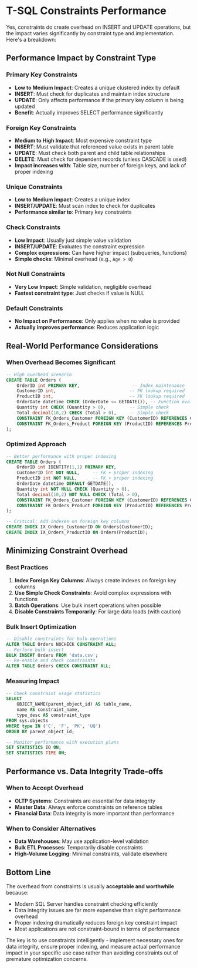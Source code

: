 # T-SQL Constraints Performance
Yes, constraints do create overhead on INSERT and UPDATE operations, but the impact varies significantly by constraint type and implementation. Here's a breakdown:

## Performance Impact by Constraint Type

### **Primary Key Constraints**
- **Low to Medium Impact**: Creates a unique clustered index by default
- **INSERT**: Must check for duplicates and maintain index structure
- **UPDATE**: Only affects performance if the primary key column is being updated
- **Benefit**: Actually improves SELECT performance significantly

### **Foreign Key Constraints**
- **Medium to High Impact**: Most expensive constraint type
- **INSERT**: Must validate that referenced value exists in parent table
- **UPDATE**: Must check both parent and child table relationships
- **DELETE**: Must check for dependent records (unless CASCADE is used)
- **Impact increases with**: Table size, number of foreign keys, and lack of proper indexing

### **Unique Constraints**
- **Low to Medium Impact**: Creates a unique index
- **INSERT/UPDATE**: Must scan index to check for duplicates
- **Performance similar to**: Primary key constraints

### **Check Constraints**
- **Low Impact**: Usually just simple value validation
- **INSERT/UPDATE**: Evaluates the constraint expression
- **Complex expressions**: Can have higher impact (subqueries, functions)
- **Simple checks**: Minimal overhead (e.g., `Age > 0`)

### **Not Null Constraints**
- **Very Low Impact**: Simple validation, negligible overhead
- **Fastest constraint type**: Just checks if value is NULL

### **Default Constraints**
- **No Impact on Performance**: Only applies when no value is provided
- **Actually improves performance**: Reduces application logic

## Real-World Performance Considerations

### **When Overhead Becomes Significant**
```sql
-- High overhead scenario
CREATE TABLE Orders (
    OrderID int PRIMARY KEY,                    -- Index maintenance
    CustomerID int,                            -- FK lookup required
    ProductID int,                             -- FK lookup required  
    OrderDate datetime CHECK (OrderDate <= GETDATE()), -- Function evaluation
    Quantity int CHECK (Quantity > 0),         -- Simple check
    Total decimal(10,2) CHECK (Total > 0),     -- Simple check
    CONSTRAINT FK_Orders_Customer FOREIGN KEY (CustomerID) REFERENCES Customers(CustomerID),
    CONSTRAINT FK_Orders_Product FOREIGN KEY (ProductID) REFERENCES Products(ProductID)
);
```

### **Optimized Approach**
```sql
-- Better performance with proper indexing
CREATE TABLE Orders (
    OrderID int IDENTITY(1,1) PRIMARY KEY,
    CustomerID int NOT NULL,     -- FK + proper indexing
    ProductID int NOT NULL,      -- FK + proper indexing
    OrderDate datetime DEFAULT GETDATE(),
    Quantity int NOT NULL CHECK (Quantity > 0),
    Total decimal(10,2) NOT NULL CHECK (Total > 0),
    CONSTRAINT FK_Orders_Customer FOREIGN KEY (CustomerID) REFERENCES Customers(CustomerID),
    CONSTRAINT FK_Orders_Product FOREIGN KEY (ProductID) REFERENCES Products(ProductID)
);

-- Critical: Add indexes on foreign key columns
CREATE INDEX IX_Orders_CustomerID ON Orders(CustomerID);
CREATE INDEX IX_Orders_ProductID ON Orders(ProductID);
```

## Minimizing Constraint Overhead

### **Best Practices**
1. **Index Foreign Key Columns**: Always create indexes on foreign key columns
2. **Use Simple Check Constraints**: Avoid complex expressions with functions
3. **Batch Operations**: Use bulk insert operations when possible
4. **Disable Constraints Temporarily**: For large data loads (with caution)

### **Bulk Insert Optimization**
```sql
-- Disable constraints for bulk operations
ALTER TABLE Orders NOCHECK CONSTRAINT ALL;
-- Perform bulk insert
BULK INSERT Orders FROM 'data.csv';
-- Re-enable and check constraints
ALTER TABLE Orders CHECK CONSTRAINT ALL;
```

### **Measuring Impact**
```sql
-- Check constraint usage statistics
SELECT 
    OBJECT_NAME(parent_object_id) AS table_name,
    name AS constraint_name,
    type_desc AS constraint_type
FROM sys.objects 
WHERE type IN ('C', 'F', 'PK', 'UQ')
ORDER BY parent_object_id;

-- Monitor performance with execution plans
SET STATISTICS IO ON;
SET STATISTICS TIME ON;
```

## Performance vs. Data Integrity Trade-offs

### **When to Accept Overhead**
- **OLTP Systems**: Constraints are essential for data integrity
- **Master Data**: Always enforce constraints on reference tables
- **Financial Data**: Data integrity is more important than performance

### **When to Consider Alternatives**
- **Data Warehouses**: May use application-level validation
- **Bulk ETL Processes**: Temporarily disable constraints
- **High-Volume Logging**: Minimal constraints, validate elsewhere

## Bottom Line

The overhead from constraints is usually **acceptable and worthwhile** because:
- Modern SQL Server handles constraint checking efficiently
- Data integrity issues are far more expensive than slight performance overhead
- Proper indexing dramatically reduces foreign key constraint impact
- Most applications are not constraint-bound in terms of performance

The key is to use constraints intelligently - implement necessary ones for data integrity, ensure proper indexing, and measure actual performance impact in your specific use case rather than avoiding constraints out of premature optimization concerns.
